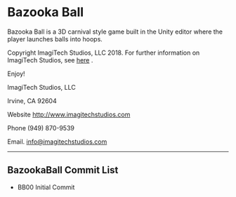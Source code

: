 # Bazooka Ball
Bazooka Ball is a 3D carnival style game built in the Unity editor where the player launches balls into hoops. 

Copyright ImagiTech Studios, LLC 2018. 
For further information on ImagiTech Studios, see [here](http://www.imagitechstudios.com/) .

Enjoy!


ImagiTech Studios, LLC

Irvine, CA 92604

Website http://www.imagitechstudios.com

Phone (949) 870-9539

Email. info@imagitechstudios.com

---

## BazookaBall Commit List

* BB00 Initial Commit
